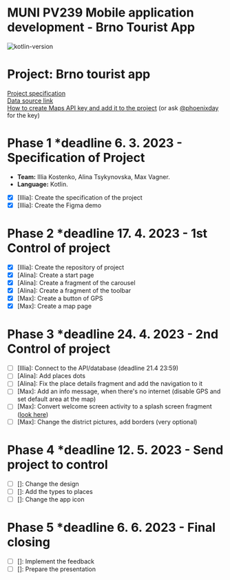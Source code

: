 # MUNI PV239 Mobile application development - Brno Tourist App
![kotlin-version](https://img.shields.io/badge/kotlin-1.8.0-orange) 
# Project: Brno tourist app

[Project specification](https://docs.google.com/document/d/1iPUjf_It66s5Jng1KD_YH_o_vDsHilqqXWHT4eZJWhw/edit?usp=sharing) <br />
[Data source link](https://data.brno.cz/datasets/mestobrno::turistick%C3%A9-okruhy-popular-tourist-routes/explore?location=49.198311%2C16.617438%2C13.00) <br />
[How to create Maps API key and add it to the project](https://developers.google.com/maps/documentation/android-sdk/start) (or ask [@phoenixday](https://github.com/phoenixday) for the key)

# Phase 1 *deadline 6. 3. 2023 - Specification of Project
* **Team:** Illia Kostenko,  Alina Tsykynovska, Max Vagner.
* **Language:** Kotlin.
* [x] [Illia]: Create the specification of the project
* [x] [Illia]: Create the Figma demo
# Phase 2 *deadline 17. 4. 2023 - 1st Control of project
* [x] [Illia]: Create the repository of project
* [x] [Alina]: Create a start page
* [x] [Alina]: Create a fragment of the carousel
* [x] [Alina]: Create a fragment of the toolbar
* [x] [Max]: Create a button of GPS
* [x] [Max]: Create a map page
# Phase 3 *deadline 24. 4. 2023 - 2nd Control of project
* [ ] [Illia]: Connect to the API/database (deadline 21.4 23:59)
* [ ] [Alina]: Add places dots
* [ ] [Alina]: Fix the place details fragment and add the navigation to it
* [ ] [Max]: Add an info message, when there's no internet (disable GPS and set default area at the map)
* [ ] [Max]: Convert welcome screen activity to a splash screen fragment ([look here](https://developer.android.com/develop/ui/views/launch/splash-screen))
* [ ] [Max]: Change the district pictures, add borders (very optional)
# Phase 4 *deadline 12. 5. 2023 - Send project to control
* [ ] []: Change the design
* [ ] []: Add the types to places
* [ ] []: Change the app icon 
# Phase 5 *deadline 6. 6. 2023 - Final closing
* [ ] []: Implement the feedback
* [ ] []: Prepare the presentation
